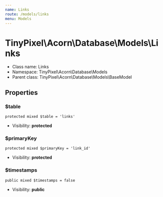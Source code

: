 ```yaml
---
name: Links
route: /models/links
menu: Models
---
```



TinyPixel\Acorn\Database\Models\Links
===============



* Class name: Links
* Namespace: TinyPixel\Acorn\Database\Models
* Parent class: TinyPixel\Acorn\Database\Models\BaseModel





Properties
----------


### $table

    protected mixed $table = 'links'





* Visibility: **protected**


### $primaryKey

    protected mixed $primaryKey = 'link_id'





* Visibility: **protected**


### $timestamps

    public mixed $timestamps = false





* Visibility: **public**




